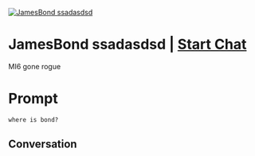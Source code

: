 
[![JamesBond ssadasdsd](https://flow-prompt-covers.s3.us-west-1.amazonaws.com/icon/Abstract/i7.png)](https://gptcall.net/chat.html?data=%7B%22contact%22%3A%7B%22id%22%3A%22180dlB9Nh3gsR_Mf740QX%22%2C%22flow%22%3Atrue%7D%7D)
# JamesBond ssadasdsd | [Start Chat](https://gptcall.net/chat.html?data=%7B%22contact%22%3A%7B%22id%22%3A%22180dlB9Nh3gsR_Mf740QX%22%2C%22flow%22%3Atrue%7D%7D)
MI6 gone rogue

# Prompt

```
where is bond?
```

## Conversation





